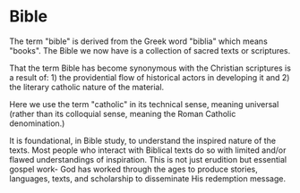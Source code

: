 # Bible

The term "bible" is derived from the Greek word "biblia" which means "books". The Bible we now have is a collection of sacred texts or scriptures.

That the term Bible has become synonymous with the Christian scriptures is a result of: 1) the providential flow of historical actors in developing it and 2) the literary catholic nature of the material.

Here we use the term "catholic" in its technical sense, meaning universal (rather than its colloquial sense, meaning the Roman Catholic denomination.)

It is foundational, in Bible study, to understand the inspired nature of the texts.
Most people who interact with Biblical texts do so with limited and/or flawed understandings of inspiration.
This is not just erudition but essential gospel work- God has worked through the ages to produce stories, languages, texts, and scholarship to disseminate His redemption message.